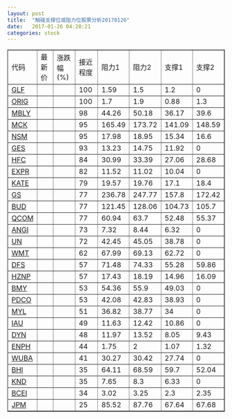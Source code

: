 ```yaml
---
layout: post
title:  "触碰支撑位或阻力位股票分析20170126"
date:   2017-01-26 04:28:21
categories: stock
---
```

<script type="text/javascript">
var stockList = []
stockList.push('gb_glf');
stockList.push('gb_orig');
stockList.push('gb_mbly');
stockList.push('gb_mck');
stockList.push('gb_nsm');
stockList.push('gb_ges');
stockList.push('gb_hfc');
stockList.push('gb_expr');
stockList.push('gb_kate');
stockList.push('gb_gs');
stockList.push('gb_bud');
stockList.push('gb_qcom');
stockList.push('gb_angi');
stockList.push('gb_un');
stockList.push('gb_wmt');
stockList.push('gb_dfs');
stockList.push('gb_hznp');
stockList.push('gb_bmy');
stockList.push('gb_pdco');
stockList.push('gb_myl');
stockList.push('gb_iau');
stockList.push('gb_dyn');
stockList.push('gb_enph');
stockList.push('gb_wuba');
stockList.push('gb_bhi');
stockList.push('gb_knd');
stockList.push('gb_bcei');
stockList.push('gb_jpm');
</script>
<table border="1">
 <tr>
 <td>代码</td>
 <td>最新价</td>
 <td>涨跌幅(%)</td>
 <td>接近程度</td>
 <td>阻力1</td>
 <td>阻力2</td>
 <td>支撑1</td>
 <td>支撑2</td>
</tr>
  <tr id="glf" class="red">
  <td><a href="http://stock.finance.sina.com.cn/usstock/quotes/GLF.html" target="_blank">GLF</a></td><td></td><td></td><td>100</td><td>1.59</td><td>1.5</td><td>1.2</td><td>0</td></tr>
  <tr id="orig" class="red">
  <td><a href="http://stock.finance.sina.com.cn/usstock/quotes/ORIG.html" target="_blank">ORIG</a></td><td></td><td></td><td>100</td><td>1.7</td><td>1.9</td><td>0.88</td><td>1.3</td></tr>
  <tr id="mbly" class="red">
  <td><a href="http://stock.finance.sina.com.cn/usstock/quotes/MBLY.html" target="_blank">MBLY</a></td><td></td><td></td><td>98</td><td>44.26</td><td>50.18</td><td>36.17</td><td>39.6</td></tr>
  <tr id="mck" class="green">
  <td><a href="http://stock.finance.sina.com.cn/usstock/quotes/MCK.html" target="_blank">MCK</a></td><td></td><td></td><td>95</td><td>165.49</td><td>173.72</td><td>141.09</td><td>148.59</td></tr>
  <tr id="nsm" class="red">
  <td><a href="http://stock.finance.sina.com.cn/usstock/quotes/NSM.html" target="_blank">NSM</a></td><td></td><td></td><td>95</td><td>17.98</td><td>18.95</td><td>15.34</td><td>16.6</td></tr>
  <tr id="ges" class="red">
  <td><a href="http://stock.finance.sina.com.cn/usstock/quotes/GES.html" target="_blank">GES</a></td><td></td><td></td><td>93</td><td>13.23</td><td>14.75</td><td>11.92</td><td>0</td></tr>
  <tr id="hfc" class="red">
  <td><a href="http://stock.finance.sina.com.cn/usstock/quotes/HFC.html" target="_blank">HFC</a></td><td></td><td></td><td>84</td><td>30.99</td><td>33.39</td><td>27.06</td><td>28.68</td></tr>
  <tr id="expr" class="red">
  <td><a href="http://stock.finance.sina.com.cn/usstock/quotes/EXPR.html" target="_blank">EXPR</a></td><td></td><td></td><td>82</td><td>11.52</td><td>11.02</td><td>10.04</td><td>0</td></tr>
  <tr id="kate" class="green">
  <td><a href="http://stock.finance.sina.com.cn/usstock/quotes/KATE.html" target="_blank">KATE</a></td><td></td><td></td><td>79</td><td>19.57</td><td>19.76</td><td>17.1</td><td>18.4</td></tr>
  <tr id="gs" class="green">
  <td><a href="http://stock.finance.sina.com.cn/usstock/quotes/GS.html" target="_blank">GS</a></td><td></td><td></td><td>77</td><td>236.78</td><td>247.77</td><td>157.8</td><td>172.42</td></tr>
  <tr id="bud" class="green">
  <td><a href="http://stock.finance.sina.com.cn/usstock/quotes/BUD.html" target="_blank">BUD</a></td><td></td><td></td><td>77</td><td>121.45</td><td>128.06</td><td>104.73</td><td>105.7</td></tr>
  <tr id="qcom" class="green">
  <td><a href="http://stock.finance.sina.com.cn/usstock/quotes/QCOM.html" target="_blank">QCOM</a></td><td></td><td></td><td>77</td><td>60.94</td><td>63.7</td><td>52.48</td><td>55.37</td></tr>
  <tr id="angi" class="red">
  <td><a href="http://stock.finance.sina.com.cn/usstock/quotes/ANGI.html" target="_blank">ANGI</a></td><td></td><td></td><td>73</td><td>7.32</td><td>8.44</td><td>6.32</td><td>0</td></tr>
  <tr id="un" class="red">
  <td><a href="http://stock.finance.sina.com.cn/usstock/quotes/UN.html" target="_blank">UN</a></td><td></td><td></td><td>72</td><td>42.45</td><td>45.05</td><td>38.78</td><td>0</td></tr>
  <tr id="wmt" class="red">
  <td><a href="http://stock.finance.sina.com.cn/usstock/quotes/WMT.html" target="_blank">WMT</a></td><td></td><td></td><td>62</td><td>67.99</td><td>69.13</td><td>62.72</td><td>0</td></tr>
  <tr id="dfs" class="red">
  <td><a href="http://stock.finance.sina.com.cn/usstock/quotes/DFS.html" target="_blank">DFS</a></td><td></td><td></td><td>57</td><td>71.48</td><td>74.33</td><td>55.28</td><td>59.86</td></tr>
  <tr id="hznp" class="green">
  <td><a href="http://stock.finance.sina.com.cn/usstock/quotes/HZNP.html" target="_blank">HZNP</a></td><td></td><td></td><td>57</td><td>17.43</td><td>18.19</td><td>14.96</td><td>16.09</td></tr>
  <tr id="bmy" class="green">
  <td><a href="http://stock.finance.sina.com.cn/usstock/quotes/BMY.html" target="_blank">BMY</a></td><td></td><td></td><td>53</td><td>54.36</td><td>55.9</td><td>49.03</td><td>0</td></tr>
  <tr id="pdco" class="red">
  <td><a href="http://stock.finance.sina.com.cn/usstock/quotes/PDCO.html" target="_blank">PDCO</a></td><td></td><td></td><td>53</td><td>42.08</td><td>42.83</td><td>38.93</td><td>0</td></tr>
  <tr id="myl" class="red">
  <td><a href="http://stock.finance.sina.com.cn/usstock/quotes/MYL.html" target="_blank">MYL</a></td><td></td><td></td><td>51</td><td>36.82</td><td>38.77</td><td>34</td><td>0</td></tr>
  <tr id="iau" class="red">
  <td><a href="http://stock.finance.sina.com.cn/usstock/quotes/IAU.html" target="_blank">IAU</a></td><td></td><td></td><td>49</td><td>11.63</td><td>12.42</td><td>10.86</td><td>0</td></tr>
  <tr id="dyn" class="green">
  <td><a href="http://stock.finance.sina.com.cn/usstock/quotes/DYN.html" target="_blank">DYN</a></td><td></td><td></td><td>48</td><td>11.97</td><td>13.52</td><td>8.05</td><td>9.43</td></tr>
  <tr id="enph" class="red">
  <td><a href="http://stock.finance.sina.com.cn/usstock/quotes/ENPH.html" target="_blank">ENPH</a></td><td></td><td></td><td>44</td><td>1.75</td><td>2</td><td>1.07</td><td>1.32</td></tr>
  <tr id="wuba" class="red">
  <td><a href="http://stock.finance.sina.com.cn/usstock/quotes/WUBA.html" target="_blank">WUBA</a></td><td></td><td></td><td>41</td><td>30.27</td><td>30.42</td><td>27.74</td><td>0</td></tr>
  <tr id="bhi" class="red">
  <td><a href="http://stock.finance.sina.com.cn/usstock/quotes/BHI.html" target="_blank">BHI</a></td><td></td><td></td><td>35</td><td>64.11</td><td>68.59</td><td>59.7</td><td>52.04</td></tr>
  <tr id="knd" class="red">
  <td><a href="http://stock.finance.sina.com.cn/usstock/quotes/KND.html" target="_blank">KND</a></td><td></td><td></td><td>35</td><td>7.65</td><td>8.3</td><td>6.33</td><td>0</td></tr>
  <tr id="bcei" class="red">
  <td><a href="http://stock.finance.sina.com.cn/usstock/quotes/BCEI.html" target="_blank">BCEI</a></td><td></td><td></td><td>34</td><td>3.02</td><td>3.25</td><td>2.3</td><td>2.35</td></tr>
  <tr id="jpm" class="green">
  <td><a href="http://stock.finance.sina.com.cn/usstock/quotes/JPM.html" target="_blank">JPM</a></td><td></td><td></td><td>25</td><td>85.52</td><td>87.76</td><td>67.64</td><td>67.68</td></tr>
</table>
